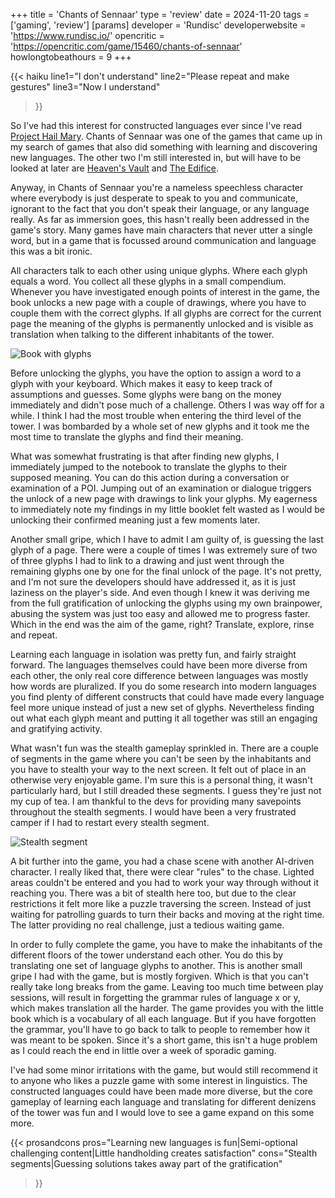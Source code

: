 +++
title = 'Chants of Sennaar'
type = 'review'
date = 2024-11-20
tags = ['gaming', 'review']
[params]
    developer = 'Rundisc'
    developerwebsite = 'https://www.rundisc.io/'
    opencritic = 'https://opencritic.com/game/15460/chants-of-sennaar'
    howlongtobeathours = 9
+++

{{< haiku 
    line1="I don't understand"
    line2="Please repeat and make gestures"
    line3="Now I understand"
>}}

So I've had this interest for constructed languages ever since I've read [Project Hail Mary](https://app.thestorygraph.com/books/ac3ea915-993d-4f30-8632-0f91e4ad0704). Chants of Sennaar was one of the games that came up in my search of games that also did something with learning and discovering new languages. The other two I'm still interested in, but will have to be looked at later are [Heaven's Vault](https://opencritic.com/game/7591/heavens-vault) and [The Edifice](https://www.ifwiki.org/The_Edifice).

Anyway, in Chants of Sennaar you're a nameless speechless character where everybody is just desperate to speak to you and communicate, ignorant to the fact that you don't speak their language, or any language really. As far as immersion goes, this hasn't really been addressed in the game's story. Many games have main characters that never utter a single word, but in a game that is focussed around communication and language this was a bit ironic.

All characters talk to each other using unique glyphs. Where each glyph equals a word. You collect all these glyphs in a small compendium. Whenever you have investigated enough points of interest in the game, the book unlocks a new page with a couple of drawings, where you have to couple them with the correct glyphs. If all glyphs are correct for the current page the meaning of the glyphs is permanently unlocked and is visible as translation when talking to the different inhabitants of the tower.

![Book with glyphs](/img/blog/2024/11/chants-of-sennaar/chants-of-sennaar-book.png)

Before unlocking the glyphs, you have the option to assign a word to a glyph with your keyboard. Which makes it easy to keep track of assumptions and guesses. Some glyphs were bang on the money immediately and didn't pose much of a challenge. Others I was way off for a while. I think I had the most trouble when entering the third level of the tower. I was bombarded by a whole set of new glyphs and it took me the most time to translate the glyphs and find their meaning.

What was somewhat frustrating is that after finding new glyphs, I immediately jumped to the notebook to translate the glyphs to their supposed meaning. You can do this action during a conversation or examination of a POI. Jumping out of an examination or dialogue triggers the unlock of a new page with drawings to link your glyphs. My eagerness to immediately note my findings in my little booklet felt wasted as I would be unlocking their confirmed meaning just a few moments later.

Another small gripe, which I have to admit I am guilty of, is guessing the last glyph of a page. There were a couple of times I was extremely sure of two of three glyphs I had to link to a drawing and just went through the remaining glyphs one by one for the final unlock of the page. It's not pretty, and I'm not sure the developers should have addressed it, as it is just laziness on the player's side. And even though I knew it was deriving me from the full gratification of  unlocking the glyphs using my own brainpower, abusing the system was just too easy and allowed me to progress faster. Which in the end was the aim of the game, right? Translate, explore, rinse and repeat.

Learning each language in isolation was pretty fun, and fairly straight forward. The languages themselves could have been more diverse from each other, the only real core difference between languages was mostly how words are pluralized. If you do some research into modern languages you find plenty of different constructs that could have made every language feel more unique instead of just a new set of glyphs. Nevertheless finding out what each glyph meant and putting it all together was still an engaging and gratifying activity.

What wasn't fun was the stealth gameplay sprinkled in. There are a couple of segments in the game where you can't be seen by the inhabitants and you have to stealth your way to the next screen. It felt out of place in an otherwise very enjoyable game. I'm sure this is a personal thing, it wasn't particularly hard, but I still dreaded these segments. I guess they're just not my cup of tea. I am thankful to the devs for providing many savepoints throughout the stealth segments. I would have been a very frustrated camper if I had to restart every stealth segment.

![Stealth segment](/img/blog/2024/11/chants-of-sennaar/chants-of-sennaar-stealth.png)

A bit further into the game, you had a chase scene with another AI-driven character. I really liked that, there were clear "rules" to the chase. Lighted areas couldn't be entered and you had to work your way through without it reaching you. There was a bit of stealth here too, but due to the clear restrictions it felt more like a puzzle traversing the screen. Instead of just waiting for patrolling guards to turn their backs and moving at the right time. The latter providing no real challenge, just a tedious waiting game.

In order to fully complete the game, you have to make the inhabitants of the different floors of the tower understand each other. You do this by translating one set of language glyphs to another. This is another small gripe I had with the game, but is mostly forgiven. Which is that you can't really take long breaks from the game. Leaving too much time between play sessions, will result in forgetting the grammar rules of language x or y, which makes translation all the harder. The game provides you with the little book which is a vocabulary of all each language. But if you have forgotten the grammar, you'll have to go back to talk to people to remember how it was meant to be spoken. Since it's a short game, this isn't a huge problem as I could reach the end in little over a week of sporadic gaming.

I've had some minor irritations with the game, but would still recommend it to anyone who likes a puzzle game with some interest in linguistics. The constructed languages could have been made more diverse, but the core gameplay of learning each language and translating for different denizens of the tower was fun and I would love to see a game expand on this some more.

{{< prosandcons
    pros="Learning new languages is fun|Semi-optional challenging content|Little handholding creates satisfaction"
    cons="Stealth segments|Guessing solutions takes away part of the gratification"
>}}